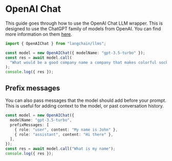 # OpenAI Chat

This guide goes through how to use the OpenAI Chat LLM wrapper. This is designed to use the ChatGPT family of models from OpenAI. You can find more information on them [here](https://platform.openai.com/docs/guides/chat).

```typescript
import { OpenAIChat } from "langchain/llms";

const model = new OpenAIChat({ modelName: "gpt-3.5-turbo" });
const res = await model.call(
  "What would be a good company name a company that makes colorful socks?"
);
console.log({ res });
```

## Prefix messages

You can also pass messages that the model should add before your prompt. This is useful for adding context to the model, or past conversation history.

```typescript
const model = new OpenAIChat({
  modelName: "gpt-3.5-turbo",
  prefixMessages: [
    { role: "user", content: "My name is John" },
    { role: "assistant", content: "Hi there" },
  ],
});
const res = await model.call("What is my name");
console.log({ res });
```
